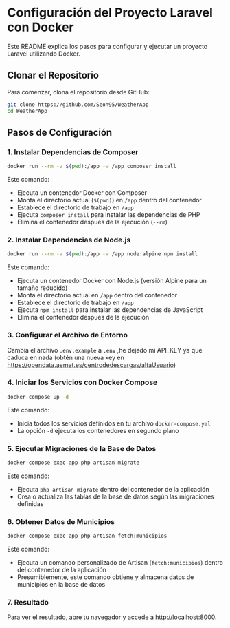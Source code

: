 # Configuración del Proyecto Laravel con Docker

Este README explica los pasos para configurar y ejecutar un proyecto Laravel utilizando Docker.

## Clonar el Repositorio

Para comenzar, clona el repositorio desde GitHub:

```bash
git clone https://github.com/Seon95/WeatherApp
cd WeatherApp
```

## Pasos de Configuración

### 1. Instalar Dependencias de Composer

```bash
docker run --rm -v $(pwd):/app -w /app composer install
```

Este comando:

-   Ejecuta un contenedor Docker con Composer
-   Monta el directorio actual (`$(pwd)`) en `/app` dentro del contenedor
-   Establece el directorio de trabajo en `/app`
-   Ejecuta `composer install` para instalar las dependencias de PHP
-   Elimina el contenedor después de la ejecución (`--rm`)

### 2. Instalar Dependencias de Node.js

```bash
docker run --rm -v $(pwd):/app -w /app node:alpine npm install
```

Este comando:

-   Ejecuta un contenedor Docker con Node.js (versión Alpine para un tamaño reducido)
-   Monta el directorio actual en `/app` dentro del contenedor
-   Establece el directorio de trabajo en `/app`
-   Ejecuta `npm install` para instalar las dependencias de JavaScript
-   Elimina el contenedor después de la ejecución

### 3. Configurar el Archivo de Entorno

Cambia el archivo `.env.example` a `.env` ,he dejado mi API_KEY ya que caduca en nada (obtén una nueva key en https://opendata.aemet.es/centrodedescargas/altaUsuario)

### 4. Iniciar los Servicios con Docker Compose

```bash
docker-compose up -d
```

Este comando:

-   Inicia todos los servicios definidos en tu archivo `docker-compose.yml`
-   La opción `-d` ejecuta los contenedores en segundo plano

### 5. Ejecutar Migraciones de la Base de Datos

```bash
docker-compose exec app php artisan migrate
```

Este comando:

-   Ejecuta `php artisan migrate` dentro del contenedor de la aplicación
-   Crea o actualiza las tablas de la base de datos según las migraciones definidas

### 6. Obtener Datos de Municipios

```bash
docker-compose exec app php artisan fetch:municipios
```

Este comando:

-   Ejecuta un comando personalizado de Artisan (`fetch:municipios`) dentro del contenedor de la aplicación
-   Presumiblemente, este comando obtiene y almacena datos de municipios en la base de datos

### 7. Resultado

Para ver el resultado, abre tu navegador y accede a http://localhost:8000.
